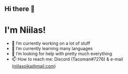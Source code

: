 ## Hi there 👋
# I'm Niilas!


- 🔭 I’m currently working on a lot of stuff
- 🌱 I’m currently learning many languages
- 🤔 I’m looking for help with pretty much everything
- 📫 How to reach me: Discord (Tacoman#7276) & e-mail (niilasoika@mail.com)